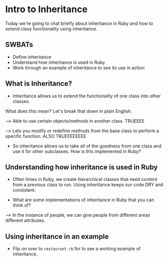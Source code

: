 # Intro to Inheritance

Today we're going to chat briefly about inheritance in Ruby and how to extend class functionality using inheritance.


## SWBATs 

- Define inheritance
- Understand how inheritance is used in Ruby
- Work through an example of inheritance to see its use in action


## What is Inheritance? 

- Inheritance allows us to extend the functionality of one class into other classes. 

What does this mean? Let's break that down in plain English. 

--> Able to use certain objects/methods in another class. TRUEEEE 

--> Lets you modify or redefine methods from the base class to perform a specific function. ALSO TRUEEEEEEEE


- So inheritance allows us to take all of the goodness from one class and use it for other subclasses. How is this implemented in Ruby? 



## Understanding how inheritance is used in Ruby

- Often times in Ruby, we create hierarchical classes that need content from a previous class to run. Using inheritance keeps our code DRY and consistent.

- What are some implementations of inheritance in Ruby that you can think of? 

--> In the instance of people, we can give people from different areas different attributes.


## Using inheritance in an example

- Flip on over to `restaurant.rb` for to see a working example of inheritance.



